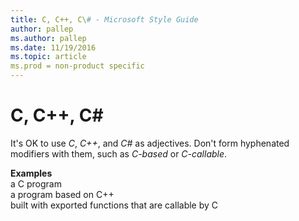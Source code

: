 ```yaml
---
title: C, C++, C\# - Microsoft Style Guide
author: pallep
ms.author: pallep
ms.date: 11/19/2016
ms.topic: article
ms.prod = non-product specific
---
```


# C, C++, C\#

It's OK to use *C*, *C++*, and *C\#* as adjectives. Don't form hyphenated modifiers with them, such as *C-based* or *C-callable*.

**Examples**  
a C program  
a program based on C++   
built with exported functions that are callable by C
